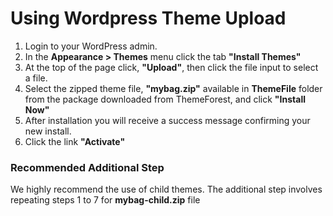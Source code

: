 # Using Wordpress Theme Upload

1. Login to your WordPress admin.
2. In the **Appearance > Themes** menu click the tab **"Install Themes"**
3. At the top of the page click, **"Upload"**, then click the file input to select a file.
4. Select the zipped theme file, **"mybag.zip"** available in **ThemeFile** folder from the package downloaded from ThemeForest, and click **"Install Now"**
5. After installation you will receive a success message confirming your new install.
6. Click the link **"Activate"**

### Recommended Additional Step

We highly recommend the use of child themes. The additional step involves repeating steps 1 to 7 for **mybag-child.zip** file
